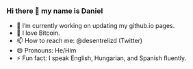### Hi there 👋 my name is Daniel

- 🔭 I’m currently working on updating my github.io pages.
- 🌱 I love Bitcoin.
- 📫 How to reach me: @desentrelizd (Twitter)
- 😄 Pronouns: He/Him
- ⚡ Fun fact: I speak English, Hungarian, and Spanish fluently.
